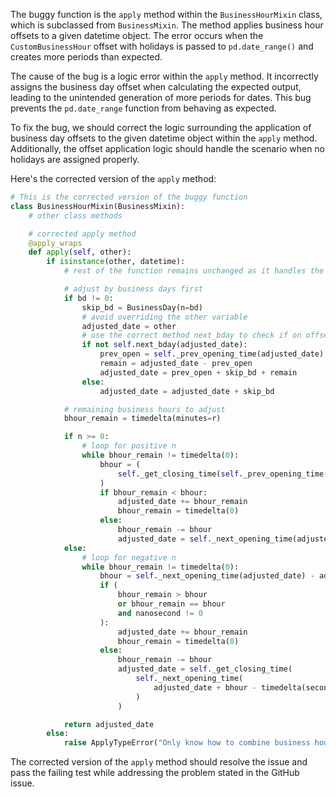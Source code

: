 The buggy function is the `apply` method within the `BusinessHourMixin` class, which is subclassed from `BusinessMixin`. The method applies business hour offsets to a given datetime object. The error occurs when the `CustomBusinessHour` offset with holidays is passed to `pd.date_range()` and creates more periods than expected.

The cause of the bug is a logic error within the `apply` method. It incorrectly assigns the business day offset when calculating the expected output, leading to the unintended generation of more periods for dates. This bug prevents the `pd.date_range` function from behaving as expected.

To fix the bug, we should correct the logic surrounding the application of business day offsets to the given datetime object within the `apply` method. Additionally, the offset application logic should handle the scenario when no holidays are assigned properly.

Here's the corrected version of the `apply` method:

```python
# This is the corrected version of the buggy function
class BusinessHourMixin(BusinessMixin):
    # other class methods

    # corrected apply method
    @apply_wraps
    def apply(self, other):
        if isinstance(other, datetime):
            # rest of the function remains unchanged as it handles the business day offset calculation

            # adjust by business days first
            if bd != 0:
                skip_bd = BusinessDay(n=bd)
                # avoid overriding the other variable
                adjusted_date = other
                # use the correct method next_bday to check if on offset
                if not self.next_bday(adjusted_date):
                    prev_open = self._prev_opening_time(adjusted_date)
                    remain = adjusted_date - prev_open
                    adjusted_date = prev_open + skip_bd + remain
                else:
                    adjusted_date = adjusted_date + skip_bd

            # remaining business hours to adjust
            bhour_remain = timedelta(minutes=r)

            if n >= 0:
                # loop for positive n
                while bhour_remain != timedelta(0):
                    bhour = (
                        self._get_closing_time(self._prev_opening_time(adjusted_date)) - adjusted_date
                    )
                    if bhour_remain < bhour:
                        adjusted_date += bhour_remain
                        bhour_remain = timedelta(0)
                    else:
                        bhour_remain -= bhour
                        adjusted_date = self._next_opening_time(adjusted_date + bhour)
            else:
                # loop for negative n
                while bhour_remain != timedelta(0):
                    bhour = self._next_opening_time(adjusted_date) - adjusted_date
                    if (
                        bhour_remain > bhour
                        or bhour_remain == bhour
                        and nanosecond != 0
                    ):
                        adjusted_date += bhour_remain
                        bhour_remain = timedelta(0)
                    else:
                        bhour_remain -= bhour
                        adjusted_date = self._get_closing_time(
                            self._next_opening_time(
                                adjusted_date + bhour - timedelta(seconds=1)
                            )
                        )

            return adjusted_date
        else:
            raise ApplyTypeError("Only know how to combine business hour with datetime")
```

The corrected version of the `apply` method should resolve the issue and pass the failing test while addressing the problem stated in the GitHub issue.